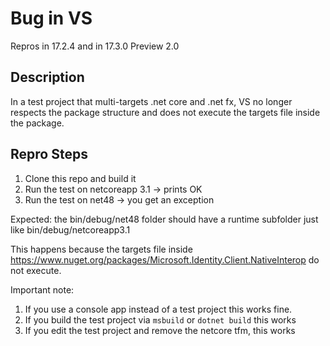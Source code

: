# Bug in VS

Repros in 17.2.4 and in 17.3.0 Preview 2.0

## Description

In a test project that multi-targets .net core and .net fx, VS no longer respects 
the package structure and does not execute the targets file inside the package.

## Repro Steps

1. Clone this repo and build it
1. Run the test on netcoreapp 3.1 -> prints OK
1. Run the test on net48 -> you get an exception

Expected: the bin/debug/net48 folder should have a runtime subfolder just like bin/debug/netcoreapp3.1

This happens because the targets file inside https://www.nuget.org/packages/Microsoft.Identity.Client.NativeInterop do not execute.

Important note: 

1. If you use a console app instead of a test project this works fine.
1. If you build the test project via `msbuild` or `dotnet build` this works
1. If you edit the test project and remove the netcore tfm, this works